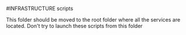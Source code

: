 #INFRASTRUCTURE scripts

This folder should be moved to the root folder where all the services are located. Don't try to launch these scripts
from this folder
